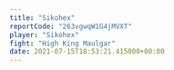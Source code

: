 ```yaml
---
title: "Sikohex"
reportCode: "263vgwqW1G4jMVXT"
player: "Sikohex"
fight: "High King Maulgar"
date: 2021-07-15T18:53:21.415000+00:00
---
```

